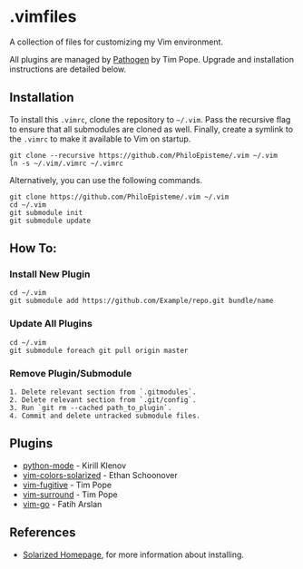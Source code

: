 # .vimfiles
A collection of files for customizing my Vim environment.

All plugins are managed by [Pathogen][pathogen] by Tim Pope. Upgrade and installation
instructions are detailed below.

## Installation
To install this `.vimrc`, clone the repository to `~/.vim`. Pass the
recursive flag to ensure that all submodules are cloned as well. Finally,
create a symlink to the `.vimrc` to make it available to Vim on startup.

    git clone --recursive https://github.com/PhiloEpisteme/.vim ~/.vim
    ln -s ~/.vim/.vimrc ~/.vimrc

Alternatively, you can use the following commands.

    git clone https://github.com/PhiloEpisteme/.vim ~/.vim
    cd ~/.vim
    git submodule init
    git submodule update

## How To:

### Install New Plugin

    cd ~/.vim
    git submodule add https://github.com/Example/repo.git bundle/name

### Update All Plugins

    cd ~/.vim
    git submodule foreach git pull origin master

### Remove Plugin/Submodule

    1. Delete relevant section from `.gitmodules`.
    2. Delete relevant section from `.git/config`.
    3. Run `git rm --cached path_to_plugin`.
    4. Commit and delete untracked submodule files.

## Plugins

- [python-mode][pymode] - Kirill Klenov
- [vim-colors-solarized][solarized] - Ethan Schoonover
- [vim-fugitive][fugitive] - Tim Pope
- [vim-surround][vimsurround] - Tim Pope
- [vim-go][vim-go] - Fatih Arslan

## References

- [Solarized Homepage][solarized_home], for more information about installing.

[pathogen]: https://github.com/tpope/vim-pathogen
[pymode]: https://github.com/klen/python-mode
[solarized]: https://github.com/altercation/vim-colors-solarized 
[fugitive]: https://github.com/tpope/vim-fugitive
[vimsurround]: https://github.com/tpope/vim-surround
[solarized_home]: http://ethanschoonover.com/solarized
[vim-go]: http://github.com/fatih/vim-go
